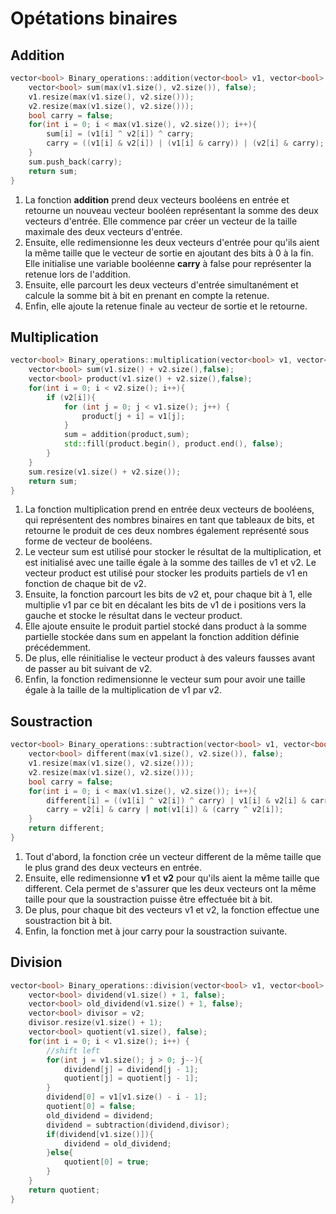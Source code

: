 # Opétations binaires
## Addition
```C++
vector<bool> Binary_operations::addition(vector<bool> v1, vector<bool> v2) {
    vector<bool> sum(max(v1.size(), v2.size()), false);
    v1.resize(max(v1.size(), v2.size()));
    v2.resize(max(v1.size(), v2.size()));
    bool carry = false;
    for(int i = 0; i < max(v1.size(), v2.size()); i++){
        sum[i] = (v1[i] ^ v2[i]) ^ carry;
        carry = ((v1[i] & v2[i]) | (v1[i] & carry)) | (v2[i] & carry);
    }
    sum.push_back(carry);
    return sum;
}
```
1) La fonction **addition** prend deux vecteurs booléens en entrée et retourne un nouveau vecteur booléen représentant la somme des deux vecteurs d'entrée. Elle commence par créer un vecteur de la taille maximale des deux vecteurs d'entrée. 
2) Ensuite, elle redimensionne les deux vecteurs d'entrée pour qu'ils aient la même taille que le vecteur de sortie en ajoutant des bits à 0 à la fin. Elle initialise une variable booléenne **carry** à false pour représenter la retenue lors de l'addition. 
3) Ensuite, elle parcourt les deux vecteurs d'entrée simultanément et calcule la somme bit à bit en prenant en compte la retenue. 
4) Enfin, elle ajoute la retenue finale au vecteur de sortie et le retourne.
## Multiplication
```C++
vector<bool> Binary_operations::multiplication(vector<bool> v1, vector<bool> v2) {
    vector<bool> sum(v1.size() + v2.size(),false);
    vector<bool> product(v1.size() + v2.size(),false);
    for(int i = 0; i < v2.size(); i++){
        if (v2[i]){
            for (int j = 0; j < v1.size(); j++) {
                product[j + i] = v1[j];
            }
            sum = addition(product,sum);
            std::fill(product.begin(), product.end(), false);
        }
    }
    sum.resize(v1.size() + v2.size());
    return sum;
}
```
1) La fonction multiplication prend en entrée deux vecteurs de booléens, qui représentent des nombres binaires en tant que tableaux de bits, et retourne le produit de ces deux nombres également représenté sous forme de vecteur de booléens.
2) Le vecteur sum est utilisé pour stocker le résultat de la multiplication, et est initialisé avec une taille égale à la somme des tailles de v1 et v2. Le vecteur product est utilisé pour stocker les produits partiels de v1 en fonction de chaque bit de v2. 
3) Ensuite, la fonction parcourt les bits de v2 et, pour chaque bit à 1, elle multiplie v1 par ce bit en décalant les bits de v1 de i positions vers la gauche et stocke le résultat dans le vecteur product. 
4) Elle ajoute ensuite le produit partiel stocké dans product à la somme partielle stockée dans sum en appelant la fonction addition définie précédemment. 
5) De plus, elle réinitialise le vecteur product à des valeurs fausses avant de passer au bit suivant de v2. 
6) Enfin, la fonction redimensionne le vecteur sum pour avoir une taille égale à la taille de la multiplication de v1 par v2.
## Soustraction
```C++
vector<bool> Binary_operations::subtraction(vector<bool> v1, vector<bool> v2) {
    vector<bool> different(max(v1.size(), v2.size()), false);
    v1.resize(max(v1.size(), v2.size()));
    v2.resize(max(v1.size(), v2.size()));
    bool carry = false;
    for(int i = 0; i < max(v1.size(), v2.size()); i++){
        different[i] = ((v1[i] ^ v2[i]) ^ carry) | v1[i] & v2[i] & carry;
        carry = v2[i] & carry | not(v1[i]) & (carry ^ v2[i]);
    }
    return different;
}
```
1) Tout d'abord, la fonction crée un vecteur different de la même taille que le plus grand des deux vecteurs en entrée.
2) Ensuite, elle redimensionne **v1** et **v2** pour qu'ils aient la même taille que different. Cela permet de s'assurer que les deux vecteurs ont la même taille pour que la soustraction puisse être effectuée bit à bit.
3) De plus, pour chaque bit des vecteurs v1 et v2, la fonction effectue une soustraction bit à bit.
4) Enfin, la fonction met à jour carry pour la soustraction suivante.
## Division
```C++
vector<bool> Binary_operations::division(vector<bool> v1, vector<bool> v2) {
    vector<bool> dividend(v1.size() + 1, false);
    vector<bool> old_dividend(v1.size() + 1, false);
    vector<bool> divisor = v2;
    divisor.resize(v1.size() + 1);
    vector<bool> quotient(v1.size(), false);
    for(int i = 0; i < v1.size(); i++) {
        //shift left
        for(int j = v1.size(); j > 0; j--){
            dividend[j] = dividend[j - 1];
            quotient[j] = quotient[j - 1];
        }
        dividend[0] = v1[v1.size() - i - 1];
        quotient[0] = false;
        old_dividend = dividend;
        dividend = subtraction(dividend,divisor);
        if(dividend[v1.size()]){
            dividend = old_dividend;
        }else{
            quotient[0] = true;
        }
    }
    return quotient;
}
```
